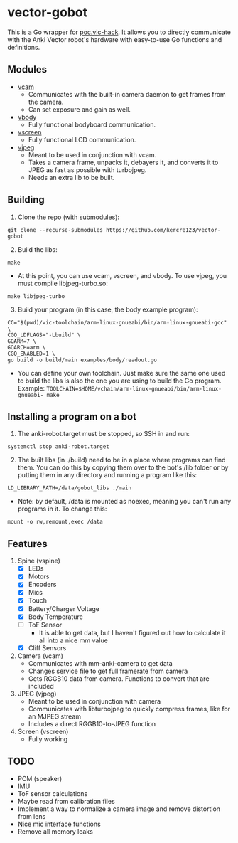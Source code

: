 # vector-gobot

This is a Go wrapper for [poc.vic-hack](https://github.com/torimos/poc.vic-hack). It allows you to directly communicate with the Anki Vector robot's hardware with easy-to-use Go functions and definitions.

## Modules

-   [vcam](https://pkg.go.dev/github.com/kercre123/vector-gobot/pkg/vcam)
    -   Communicates with the built-in camera daemon to get frames from the camera.
    -   Can set exposure and gain as well.
-   [vbody](https://pkg.go.dev/github.com/kercre123/vector-gobot/pkg/vbody)
    -   Fully functional bodyboard communication.
-   [vscreen](https://pkg.go.dev/github.com/kercre123/vector-gobot/pkg/vscreen)
    -   Fully functional LCD communication.
-   [vjpeg](https://pkg.go.dev/github.com/kercre123/vector-gobot/pkg/vjpeg)
    -   Meant to be used in conjunction with vcam.
    -   Takes a camera frame, unpacks it, debayers it, and converts it to JPEG as fast as possible with turbojpeg.
    -   Needs an extra lib to be built.

## Building

1. Clone the repo (with submodules):

```
git clone --recurse-submodules https://github.com/kercre123/vector-gobot
```

2. Build the libs:

```
make
```

-   At this point, you can use vcam, vscreen, and vbody. To use vjpeg, you must compile libjpeg-turbo.so:

```
make libjpeg-turbo
```

3. Build your program (in this case, the body example program):

```
CC="$(pwd)/vic-toolchain/arm-linux-gnueabi/bin/arm-linux-gnueabi-gcc" \
CGO_LDFLAGS="-Lbuild" \
GOARM=7 \
GOARCH=arm \
CGO_ENABLED=1 \
go build -o build/main examples/body/readout.go
```

-   You can define your own toolchain. Just make sure the same one used to build the libs is also the one you are using to build the Go program. Example: `TOOLCHAIN=$HOME/vchain/arm-linux-gnueabi/bin/arm-linux-gnueabi- make`

## Installing a program on a bot

1. The anki-robot.target must be stopped, so SSH in and run:

```
systemctl stop anki-robot.target
```

2. The built libs (in ./build) need to be in a place where programs can find them. You can do this by copying them over to the bot's /lib folder or by putting them in any directory and running a program like this:

```
LD_LIBRARY_PATH=/data/gobot_libs ./main
```

-   Note: by default, /data is mounted as noexec, meaning you can't run any programs in it. To change this:

```
mount -o rw,remount,exec /data
```

## Features

1. Spine (vspine)
    -   [x] LEDs
    -   [x] Motors
    -   [x] Encoders
    -   [x] Mics
    -   [x] Touch
    -   [x] Battery/Charger Voltage
    -   [x] Body Temperature
    -   [ ] ToF Sensor
        -   It is able to get data, but I haven't figured out how to calculate it all into a nice mm value
    -   [x] Cliff Sensors
2. Camera (vcam)
    -   Communicates with mm-anki-camera to get data
    -   Changes service file to get full framerate from camera
    -   Gets RGGB10 data from camera. Functions to convert that are included
3. JPEG (vjpeg)
    -   Meant to be used in conjunction with camera 
    -   Communicates with libturbojpeg to quickly compress frames, like for an MJPEG stream
    -   Includes a direct RGGB10-to-JPEG function
4. Screen (vscreen)
    -   Fully working

## TODO

-   PCM (speaker)
-   IMU
-   ToF sensor calculations
-   Maybe read from calibration files
-   Implement a way to normalize a camera image and remove distortion from lens
-   Nice mic interface functions
-   Remove all memory leaks